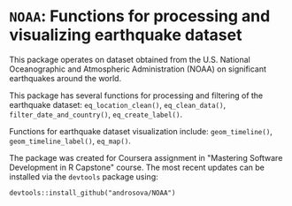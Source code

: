# `NOAA`: Functions for processing and visualizing earthquake dataset

This package operates on dataset obtained from the U.S. National Oceanographic and Atmospheric Administration (NOAA) on significant earthquakes around the world.

This package has several functions for processing and filtering of the earthquake dataset: `eq_location_clean()`, `eq_clean_data()`, `filter_date_and_country()`, `eq_create_label()`.

Functions for earthquake dataset visualization include: `geom_timeline()`, `geom_timeline_label()`, `eq_map()`.

The package was created for Coursera assignment in "Mastering Software Development in R Capstone" course. The most recent updates can be installed via the `devtools` package using:

```
devtools::install_github("androsova/NOAA")
```
